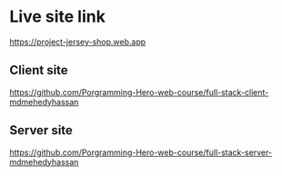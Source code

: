 # Live site link

https://project-jersey-shop.web.app

## Client site

https://github.com/Porgramming-Hero-web-course/full-stack-client-mdmehedyhassan

## Server site

https://github.com/Porgramming-Hero-web-course/full-stack-server-mdmehedyhassan
